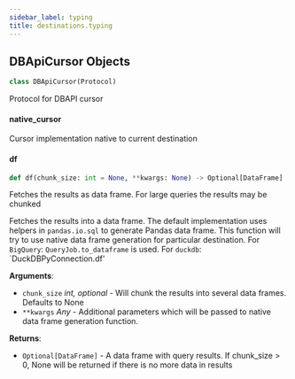 ```yaml
---
sidebar_label: typing
title: destinations.typing
---
```


## DBApiCursor Objects

```python
class DBApiCursor(Protocol)
```

Protocol for DBAPI cursor

#### native\_cursor

Cursor implementation native to current destination

#### df

```python
def df(chunk_size: int = None, **kwargs: None) -> Optional[DataFrame]
```

Fetches the results as data frame. For large queries the results may be chunked

Fetches the results into a data frame. The default implementation uses helpers in `pandas.io.sql` to generate Pandas data frame.
This function will try to use native data frame generation for particular destination. For `BigQuery`: `QueryJob.to_dataframe` is used.
For `duckdb`: `DuckDBPyConnection.df'

**Arguments**:

- `chunk_size` _int, optional_ - Will chunk the results into several data frames. Defaults to None
- `**kwargs` _Any_ - Additional parameters which will be passed to native data frame generation function.
  

**Returns**:

- `Optional[DataFrame]` - A data frame with query results. If chunk_size > 0, None will be returned if there is no more data in results

